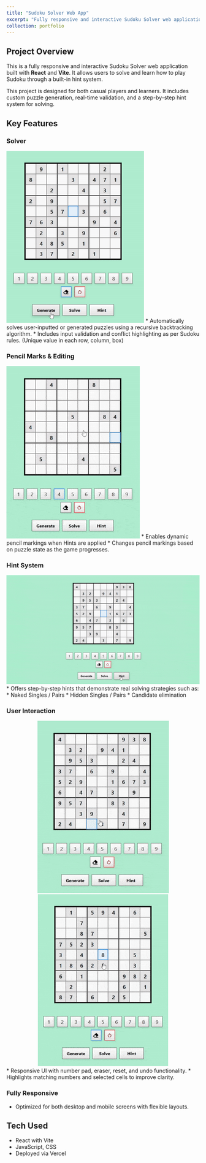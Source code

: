 ```yaml
---
title: "Sudoku Solver Web App"
excerpt: "Fully responsive and interactive Sudoku Solver web application built with React and Vite. It allows users to generate or input a puzzle to learn Sudoku through a built-in hint system. [*repo*](https://github.com/acortez1003/sudoku-solver)<br /><img src='/images/sudoku_solver.png' style='max-width: 100%; width: 300px; height: auto;>"
collection: portfolio
---
```


## Project Overview
This is a fully responsive and interactive Sudoku Solver web application built with **React** and **Vite**. It allows users to solve and learn how to play Sudoku through a built-in hint system.

This project is designed for both casual players and learners. It includes custom puzzle generation, real-time validation, and a step-by-step hint system for solving.

## Key Features

### Solver
<img src='/images/sudoku_generate.gif'>
* Automatically solves user-inputted or generated puzzles using a recursive backtracking algorithm.
* Includes input validation and conflict highlighting as per Sudoku rules. (Unique value in each row, column, box)

### Pencil Marks & Editing
<img src='/images/sudoku_conflict.gif'>
* Enables dynamic pencil markings when Hints are applied
* Changes pencil markings based on puzzle state as the game progresses.

### Hint System
<img src='/images/sudoku_hint.gif' style="text-align: center;">
* Offers step-by-step hints that demonstrate real solving strategies such as:
    * Naked Singles / Pairs
    * Hidden Singles / Pairs
    * Candidate elimination

### User Interaction
<div style="text-align: center;">
    <img src='/images/sudoku_match.gif'>
    <img src='/images/sudoku_erase.gif'>
</div>
* Responsive UI with number pad, eraser, reset, and undo functionality.
* Highlights matching numbers and selected cells to improve clarity.

### Fully Responsive
* Optimized for both desktop and mobile screens with flexible layouts.

## Tech Used
* React with Vite
* JavaScript, CSS
* Deployed via Vercel